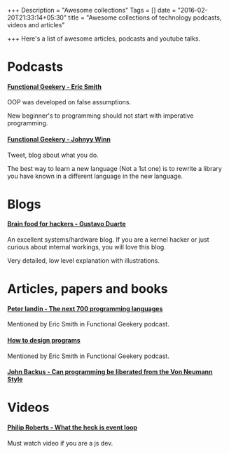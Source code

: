 +++
Description = "Awesome collections"
Tags = []
date = "2016-02-20T21:33:14+05:30"
title = "Awesome collections of technology podcasts, videos and articles"

+++
Here's a list of awesome articles, podcasts and youtube talks. 
<!--more-->

# Podcasts

#### [Functional Geekery - Eric Smith](https://www.functionalgeekery.com/episode-37-eric-smith/)

OOP was developed on false assumptions.

New beginner's to programming should not start with imperative programming.

#### [Functional Geekery - Johnyy Winn](https://www.functionalgeekery.com/episode-34-johnny-winn/)

Tweet, blog about what you do.

The best way to learn a new language (Not a 1st one) is to rewrite a library you have known in a different language in
the new language.

# Blogs

#### [Brain food for hackers - Gustavo Duarte](http://duartes.org/gustavo/blog/)

An excellent systems/hardware blog. If you are a kernel hacker or just curious about internal workings, you
will love this blog. 

Very detailed, low level explanation with illustrations.

# Articles, papers and books

#### [Peter landin - The next 700 programming languages](http://www.cs.cmu.edu/~crary/819-f09/Landin66.pdf)

Mentioned by Eric Smith in Functional Geekery podcast.

#### [How to design programs](http://www.htdp.org/)

Mentioned by Eric Smith in Functional Geekery podcast.

#### [John Backus - Can programming be liberated from the Von Neumann Style](http://worrydream.com/refs/Backus-CanProgrammingBeLiberated.pdf)

# Videos

#### [Philip Roberts - What the heck is event loop](https://www.youtube.com/watch?v=8aGhZQkoFbQ)

Must watch video if you are a js dev.
